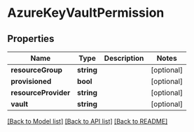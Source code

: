 # AzureKeyVaultPermission

## Properties
Name | Type | Description | Notes
------------ | ------------- | ------------- | -------------
**resourceGroup** | **string** |  | [optional] 
**provisioned** | **bool** |  | [optional] 
**resourceProvider** | **string** |  | [optional] 
**vault** | **string** |  | [optional] 

[[Back to Model list]](../README.md#documentation-for-models) [[Back to API list]](../README.md#documentation-for-api-endpoints) [[Back to README]](../README.md)


